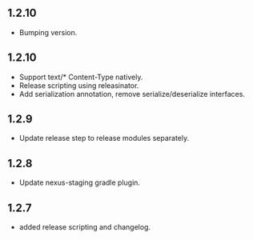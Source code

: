 ## 1.2.10
* Bumping version.

## 1.2.10
* Support text/* Content-Type natively.
* Release scripting using releasinator.
* Add serialization annotation, remove serialize/deserialize interfaces.

## 1.2.9
* Update release step to release modules separately.

## 1.2.8
* Update nexus-staging gradle plugin.

## 1.2.7
* added release scripting and changelog.
